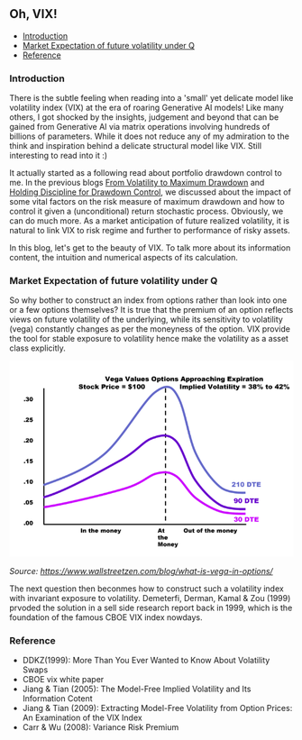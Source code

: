 #

## Oh, VIX!

- [Introduction](#introduction)
- [Market Expectation of future volatility under Q](#ma)
- [Reference](#ref)

### Introduction <a name="introduction"></a>

There is the subtle feeling when reading into a 'small' yet delicate model like volatility index (VIX) at the era of roaring Generative AI models! Like many others, I got shocked by the insights, judgement and beyond that can be gained from Generative AI via matrix operations involving hundreds of billions of parameters. While it does not reduce any of my admiration to the think and inspiration behind a delicate structural model like VIX. Still interesting to read into it :)

It actually started as a following read about portfolio drawdown control to me. In the previous blogs [From Volatility to Maximum Drawdown](https://skybluerw.github.io/2023/10/15/max-drawdown.html) and [Holding Discipline for Drawdown Control](https://skybluerw.github.io/2023/12/31/drawdown-control.html), we discussed about the impact of some vital factors on the risk measure of maximum drawdown and how to control it given a (unconditional) return stochastic process. Obviously, we can do much more. As a market anticipation of future realized volatility, it is natural to link VIX to risk regime and further to performance of risky assets.

In this blog, let's get to the beauty of VIX. To talk more about its information content, the intuition and numerical aspects of its calculation.

### Market Expectation of future volatility under Q <a name="ma"></a>

So why bother to construct an index from options rather than look into one or a few options themselves? It is true that the premium of an option reflects views on future volatility of the underlying, while its sensitivity to volatility (vega) constantly changes as per the moneyness of the option. VIX provide the tool for stable exposure to volatility hence make the volatility as a asset class explicitly.

![Vega](https://raw.githubusercontent.com/SkyBlueRW/SkyBlueRW.github.io/main/_posts/asset/vega.png)

*Source: https://www.wallstreetzen.com/blog/what-is-vega-in-options/*

The next question then beconmes how to construct such a volatility index with invariant exposure to volatility. Demeterfi, Derman, Kamal & Zou (1999) prvoded the solution in a sell side research report back in 1999, which is the foundation of the famous CBOE VIX index nowdays.

### Reference <a name="ref"></a>
- DDKZ(1999): More Than You Ever Wanted to Know About Volatility Swaps
- CBOE vix white paper
- Jiang & Tian (2005): The Model-Free Implied Volatility and Its Information Cotent
- Jiang & Tian (2009): Extracting Model-Free Volatility from Option Prices: An Examination of the VIX Index
- Carr & Wu (2008): Variance Risk Premium
